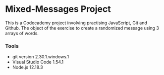# Mixed-Messages Project

This is a Codecademy project involving practising JavaScript, Git and Github. The object of the exercise to create a randomized message using 3 arrays of words.

### Tools
- git version 2.30.1.windows.1
- Visual Studio Code 1.54.1
- Node.js 12.18.3
